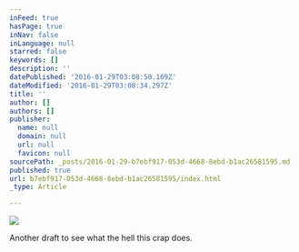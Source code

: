 ```yaml
---
inFeed: true
hasPage: true
inNav: false
inLanguage: null
starred: false
keywords: []
description: ''
datePublished: '2016-01-29T03:08:50.169Z'
dateModified: '2016-01-29T03:08:34.297Z'
title: ''
author: []
authors: []
publisher:
  name: null
  domain: null
  url: null
  favicon: null
sourcePath: _posts/2016-01-29-b7ebf917-053d-4668-8ebd-b1ac26581595.md
published: true
url: b7ebf917-053d-4668-8ebd-b1ac26581595/index.html
_type: Article

---
```

![](https://the-grid-user-content.s3-us-west-2.amazonaws.com/be0c1ac7-0b89-4f95-a0f5-7e0d105fb20c.jpg)

Another draft to see what the hell this crap does.